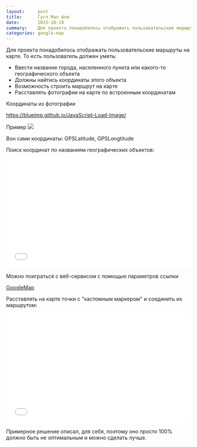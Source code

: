 ```yaml
---
layout:     post
title:      Гугл Мап Апи
date:       2015-10-19
summary: 	Для проекта понадобилось отображать пользовательские маршруты на карте 
categories: google-map
---
```


Для проекта понадобилось отображать пользовательские маршруты на карте. То есть пользователь должен уметь:

- Ввести название города, населенного пункта или какого-то географического объекта
- Должны найтись координаты этого объекта
- Возможность строить маршрут на карте
- Расставлять фотографии на карте по встроенным координатам

Координаты из фотографии

https://blueimp.github.io/JavaScript-Load-Image/

Пример
![](/content/images/2015/10/75c2290a5e5820e07867fcc3bab544a2.png)

Вон сами координаты: GPSLatitude, GPSLongtitude

Поиск координат по названиям географических объектов:

<iframe width="100%" height="300" src="//jsfiddle.net/mrajcok/pEq6X/embedded/" allowfullscreen="allowfullscreen" frameborder="0"></iframe>

Можно поиграться с веб-сервисом с помощью параметров ссылки

[GoogleMap](http://maps.google.com/maps/api/geocode/json?address=%D0%92%D0%BE%D1%80%D0%BE%D0%BD%D0%B5%D0%B6+%D0%9B%D1%8E%D0%B7%D1%8E%D0%BA%D0%BE%D0%B2%D0%B0+63)

Расставлять на карте точки с "кастомным маркером" и соединить их маршрутом:
<iframe width="100%" height="300" src="//jsfiddle.net/mrbtcrLg/embedded/" allowfullscreen="allowfullscreen" frameborder="0"></iframe>

Примерное решение описал, для себя, поэтому оно просто 100% должно быть не оптимальным и можно сделать лучше.
